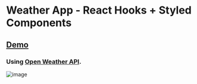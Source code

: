 # Weather App - React Hooks + Styled Components
##  [Demo](https://weather-app-75359.web.app)
### Using  [Open Weather API](https://home.openweathermap.org/).
![image](https://user-images.githubusercontent.com/50266679/176444948-f8281f31-fb9b-490f-9592-ca6d632d4a2b.png)


